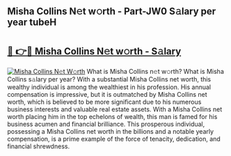 ## Misha Collins N𝚎t w𝚘rth - Part-JW0 S𝚊lary per year tubeH

# <h2><a href="http://gc48hx.nevu.top/?p=Misha+Collins">🔗 👉🔴 Misha Collins N𝚎t w𝚘rth - S𝚊lary</a></h2>

[![Misha Collins N𝚎t W𝚘rth](https://i.imgur.com/Oavwk0R.jpeg)](http://gc48hx.nevu.top/?p=Misha+Collins)
What is Misha Collins n𝚎t w𝚘rth? What is Misha Collins s𝚊lary per year?
With a substantial Misha Collins net worth, this wealthy individual is among the wealthiest in his profession. His annual compensation is impressive, but it is outmatched by Misha Collins net worth, which is believed to be more significant due to his numerous business interests and valuable real estate assets. With a Misha Collins net worth placing him in the top echelons of wealth, this man is famed for his business acumen and financial brilliance. This prosperous individual, possessing a Misha Collins net worth in the billions and a notable yearly compensation, is a prime example of the force of tenacity, dedication, and financial shrewdness.
